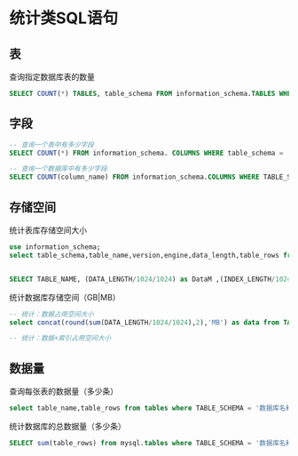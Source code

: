 # 统计类SQL语句

## 表

查询指定数据库表的数量

```sql
SELECT COUNT(*) TABLES, table_schema FROM information_schema.TABLES WHERE table_schema = '数据库名称';
```

## 字段

```sql
-- 查询一个表中有多少字段
SELECT COUNT(*) FROM information_schema. COLUMNS WHERE table_schema = '数据库名称' AND table_name = '表名称';

-- 查询一个数据库中有多少字段
SELECT COUNT(column_name) FROM information_schema.COLUMNS WHERE TABLE_SCHEMA = '数据库名称';
```

## 存储空间

统计表库存储空间大小

```sql
use information_schema;
select table_schema,table_name,version,engine,data_length,table_rows from tables where table_name='tb1';


SELECT TABLE_NAME, (DATA_LENGTH/1024/1024) as DataM ,(INDEX_LENGTH/1024/1024) as IndexM,((DATA_LENGTH+INDEX_LENGTH)/1024/1024) as AllM,TABLE_ROWS FROM TABLES WHERE TABLE_SCHEMA = '数据库名称'
```

统计数据库存储空间（GB|MB）

```sql
-- 统计：数据占用空间大小
select concat(round(sum(DATA_LENGTH/1024/1024),2),'MB') as data from TABLES where table_schema='db1' 

-- 统计：数据+索引占用空间大小

```

## 数据量

查询每张表的数据量（多少条）

```sql
select table_name,table_rows from tables where TABLE_SCHEMA = '数据库名称' order by table_rows desc;
```

统计数据库的总数据量（多少条）

```sql
SELECT sum(table_rows) from mysql.tables where TABLE_SCHEMA = '数据库名称' order by table_rows desc;
```
